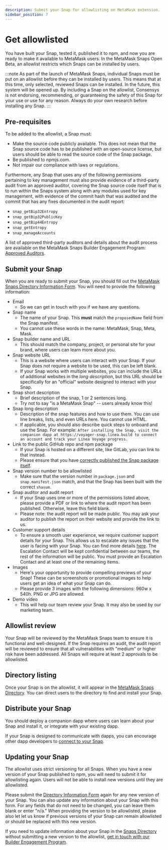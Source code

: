 ```yaml
---
description: Submit your Snap for allowlisting on MetaMask extension.
sidebar_position: 7
---
```


# Get allowlisted

You have built your Snap, tested it, published it to npm, and now you are ready to make it available to MetaMask users. 
In the MetaMask Snaps Open Beta, an allowlist restricts which Snaps can be installed by users. 

:::note 
As part of the launch of MetaMask Snaps, individual Snaps must be put on an allowlist before they can be installed by users. This means that at this time, only selected, reviewed Snaps can be installed. In the future, this system will be opened up. By including a Snap on the allowlist, Consensys is not endorsing, recommending, or guaranteeing the safety of this Snap for your use or use for any reason. Always do your own research before installing any Snap.
:::

## Pre-requisites

To be added to the allowlist, a Snap must: 

- Make the source code publicly available. This does not mean that the Snap source code has to be published with an open-source license, but users should be able to read the source code of the Snap package. 
- Be published to npmjs.com. 
- Not impair our compliance with laws or regulations. 

Furthermore, any Snap that uses any of the following permissions pertaining to key management must also provide evidence of a third-party audit from an approved auditor, covering the Snap source code itself that is to run within the Snaps system along with any modules used for key management, with evidence of the commit hash that was audited and the commit that has any fixes documented in the audit report: 

- `snap_getBip32Entropy`
- `snap_getBip32PublicKey`
- `snap_getBip44Entropy`
- `snap_getEntropy`
- `snap_manageAccounts`

A list of approved third-party auditors and details about the audit process are available on the MetaMask Snaps Builder Engagement Program: 
[Approved Auditors](https://consensys.notion.site/Audit-process-1acbc67819dc4631b7a3d6c664e387a3). 

## Submit your Snap

When you are ready to submit your Snap, you should fill out the 
[MetaMask Snaps Directory Information Form](https://docs.google.com/forms/d/e/1FAIpQLSeDAnk0Di_k8Qgrsj9_ofnf-1d_NfbG3fmSOHD1m8dKun1pXw/viewform). 
You will need to provide the following information: 

- Email
    - So we can get in touch with you if we have any questions.
- Snap name
    - The name of your Snap. This **must** match the `proposedName` field from the Snap manifest.
    - You cannot use these words in the name: MetaMask, Snap, Meta, Mask.
- Snap builder name and URL
    - This should match the company, project, or personal site for your brand, where users can learn more about you.
- Snap website URL
    - This is a website where users can interact with your Snap. If your Snap does not require a website to be used, this can be left blank.
    - If your Snap works with multiple websites, you can include the URLs of additional websites in the _long description_, but this URL should be specifically for an "official" website designed to interact with your Snap.
- Snap short description
    - Brief description of the snap, 1 or 2 sentences long.
    - Try not to say "is a MetaMask Snap" -- users already know this!
- Snap long description
    - Description of the snap features and how to use them. You can use line breaks, lists, and even URLs here. You cannot use HTML.
    - If applicable, you should also describe quick steps to onboard and use the Snap. For example: `After installing the Snap, visit the companion dapp at https://voyager-snap.linea.build to connect an account and track your Linea Voyage progress.`
- Link to the public GitHub repo and npm package
    - If your Snap is hosted on a different site, like GitLab, you can link to that instead.
    - Please ensure that you have [correctly published the Snap package itself](../how-to/publish-a-snap.md).
- Snap version number to be allowlisted
    - Make sure that the version number in `package.json` and `snap.manifest.json` match, and that the Snap has been built with the correct `shasum`.
- Snap auditor and audit report
    - If your Snap uses one or more of the permissions listed above, please provide a PDF or link to where the audit report has been published. Otherwise, leave this field blank.
    - Please note: the audit report will be made public. You may ask your auditor to publish the report on their website and provide the link to us.
- Customer support details
    - To ensure a smooth user experience, we require customer support details for your Snap. This allows us to escalate any issues that the user is facing with your Snap. You can find more details [here](https://consensys.notion.site/Providing-User-Support-Information-cff79a7d896e4da6a2f8a17ce074e585). The Escalation Contact will be kept confidential between our teams, the rest of the information will be public. You must provide an Escalation Contact and at least one of the remaining items.
- Images
    - Here's your opportunity to provide compelling previews of your Snap! These can be screenshots or promotional images to help users get an idea of what your Snap can do. 
    - Please provide 3 images with the following dimensions: 960w x 540h. PNG or JPG are allowed.
- Demo video
    - This will help our team review your Snap. It may also be used by our marketing team.

## Allowlist review

Your Snap will be reviewed by the MetaMask Snaps team to ensure it is functional and well-designed. 
If the Snap requires an audit, the audit report will be reviewed to ensure that all vulnerabilities with "medium" or higher risk have been addressed. 
All Snaps will require at least 2 approvals to be allowlisted.

## Directory listing

Once your Snap is on the allowlist, it will appear in the [MetaMask Snaps Directory](https://snaps.metamask.io). 
You can direct users to the directory to find and install your Snap. 

## Distribute your Snap

You should deploy a companion dapp where users can learn about your Snap and install it, or
integrate with your existing dapp.

If your Snap is designed to communicate with dapps, you can encourage other dapp developers to
[connect to your Snap](connect-to-a-snap.md).

## Updating your Snap 

The allowlist uses strict versioning for all Snaps. When you have a new version of your Snap published to npm, you will need to submit it for allowlisting again. Users will not be able to install new versions until they are allowlisted. 

Please submit the [Directory Information Form](https://docs.google.com/forms/d/e/1FAIpQLSeDAnk0Di_k8Qgrsj9_ofnf-1d_NfbG3fmSOHD1m8dKun1pXw/viewform) again for any new version of your Snap. You can also update any information about your Snap with this form. For any fields that do not need to be changed, you can leave them blank or enter "n/a." When providing the version to be allowlisted, please also let let us know if previous versions of your Snap can remain allowlisted or should be replaced with this new version. 

If you need to update information about your Snap in the [Snaps Directory](https://snaps.metamask.io) without submitting a new version to the allowlist, [get in touch with our Builder Engagement Program](https://consensys.notion.site/Connect-with-us-7ffcbcc7981b4a4da7f1a1d39f6c127b).
